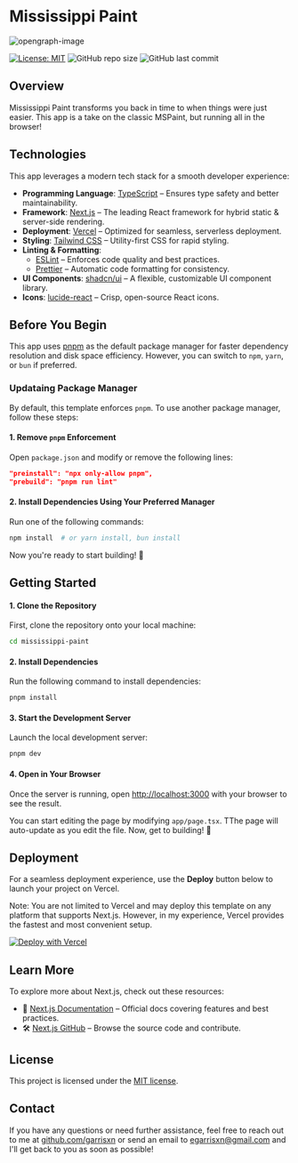 # **Mississippi Paint**

![opengraph-image](https://github.com/user-attachments/assets/478057da-dc8a-49a3-98e2-c1a201c87727)

[![License: MIT](https://img.shields.io/badge/License-MIT-yellow.svg)](https://opensource.org/licenses/MIT) ![GitHub repo size](https://img.shields.io/github/repo-size/egarrisxn/mississippi-paint) ![GitHub last commit](https://img.shields.io/github/last-commit/egarrisxn/mississippi-paint)

## **Overview**

Mississippi Paint transforms you back in time to when things were just easier. This app is a take on the classic MSPaint, but running all in the browser!

## **Technologies**

This app leverages a modern tech stack for a smooth developer experience:

- **Programming Language**: [TypeScript](https://www.typescriptlang.org/) – Ensures type safety and better maintainability.
- **Framework**: [Next.js](https://nextjs.org/) – The leading React framework for hybrid static & server-side rendering.
- **Deployment**: [Vercel](https://vercel.com) – Optimized for seamless, serverless deployment.
- **Styling**: [Tailwind CSS](https://tailwindcss.com/) – Utility-first CSS for rapid styling.
- **Linting & Formatting**:
  - [ESLint](https://eslint.org/) – Enforces code quality and best practices.
  - [Prettier](https://prettier.io/) – Automatic code formatting for consistency.
- **UI Components**: [shadcn/ui](https://ui.shadcn.com/) – A flexible, customizable UI component library.
- **Icons**: [lucide-react](https://lucide.dev/) – Crisp, open-source React icons.

## **Before You Begin**

This app uses [pnpm](https://pnpm.io) as the default package manager for faster dependency resolution and disk space efficiency. However, you can switch to `npm`, `yarn`, or `bun` if preferred.

### Updataing Package Manager

By default, this template enforces `pnpm`. To use another package manager, follow these steps:

#### 1. Remove `pnpm` Enforcement

Open `package.json` and modify or remove the following lines:

```json
"preinstall": "npx only-allow pnpm",
"prebuild": "pnpm run lint"
```

#### 2. Install Dependencies Using Your Preferred Manager

Run one of the following commands:

```bash
npm install  # or yarn install, bun install
```

Now you're ready to start building! 🚀

## **Getting Started**

#### 1. Clone the Repository

First, clone the repository onto your local machine:

```bash
cd mississippi-paint
```

#### 2. Install Dependencies

Run the following command to install dependencies:

```bash
pnpm install
```

#### 3. Start the Development Server

Launch the local development server:

```bash
pnpm dev
```

#### 4. Open in Your Browser

Once the server is running, open [http://localhost:3000](http://localhost:3000) with your browser to see the result.

You can start editing the page by modifying `app/page.tsx`. TThe page will auto-update as you edit the file. Now, get to building! 🚀

## **Deployment**

For a seamless deployment experience, use the **Deploy** button below to launch your project on Vercel.

Note: You are not limited to Vercel and may deploy this template on any platform that supports Next.js. However, in my experience, Vercel provides the fastest and most convenient setup.

[![Deploy with Vercel](https://vercel.com/button)](https://vercel.com/new/clone?repository-url=https%3A%2F%2Fgithub.com%2Fegarrisxn%2Fmississippi-paint)

## **Learn More**

To explore more about Next.js, check out these resources:

- 📖 [Next.js Documentation](https://nextjs.org/docs) – Official docs covering features and best practices.
- 🛠️ [Next.js GitHub](https://github.com/vercel/next.js) – Browse the source code and contribute.

## **License**

This project is licensed under the [MIT license](https://opensource.org/licenses/MIT).

## **Contact**

If you have any questions or need further assistance, feel free to reach out to me at [github.com/garrisxn](https://github.com/egarrisxn) or send an email to [egarrisxn@gmail.com](mailto:egarrisxn@gmail.com) and I'll get back to you as soon as possible!
